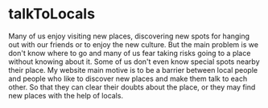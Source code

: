 # talkToLocals
Many of us enjoy visiting new places, discovering new spots for hanging out with our friends or to enjoy the new culture. But the main problem is we don't know where to go and many of us fear taking risks going to a place without knowing about it. Some of us don't even know special spots nearby their place. My website main motive is to be a barrier between local people and people who like to discover new places and make them talk to each other. So that they can clear their doubts about the place, or they may find new places with the help of locals.
